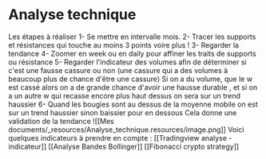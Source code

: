 # Analyse technique

Les étapes à réaliser
1- Se mettre en intervalle mois.
2- Tracer les supports et résistances qui touche au moins 3 points voire plus !
3- Regarder la tendance
4- Zoomer en week ou en daily pour affiner les traits de supports ou résistance
5- Regarder l'indicateur des volumes afin de déterminer si c'est une fausse cassure ou non (une cassure qui a des volumes à beaucoup plus de chance d'être une cassure)
Si on a du volume, que le w est cassé alors on a de grande chance d'avoir une hausse durable , et si on a un autre w qui recasse encore plus haut dessus on sera sur un trend haussier
6- Quand les bougies sont au dessus de la moyenne mobile on est sur un trend haussier sinon baissier pour en dessous
Cela donne une validation de la tendance
![[Mes documents/_resources/Analyse_technique.resources/image.png]]
Voici quelques indicateurs à prendre en compte : 
[[Tradingview analyse - indicateur]]
[[Analyse Bandes Bollinger]]
[[Fibonacci crypto strategy]]